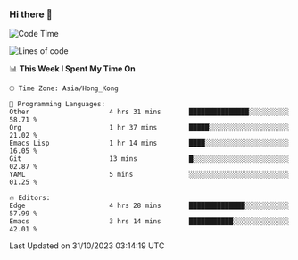 ### Hi there 👋

<!--
**nicehiro/nicehiro** is a ✨ _special_ ✨ repository because its `README.md` (this file) appears on your GitHub profile.

Here are some ideas to get you started:

- 🔭 I’m currently working on ...
- 🌱 I’m currently learning ...
- 👯 I’m looking to collaborate on ...
- 🤔 I’m looking for help with ...
- 💬 Ask me about ...
- 📫 How to reach me: ...
- 😄 Pronouns: ...
- ⚡ Fun fact: ...
-->

<!--START_SECTION:waka-->
![Code Time](http://img.shields.io/badge/Code%20Time-8%20hrs%2025%20mins-blue)

![Lines of code](https://img.shields.io/badge/From%20Hello%20World%20I%27ve%20Written-2.6%20million%20lines%20of%20code-blue)

📊 **This Week I Spent My Time On** 

```text
🕑︎ Time Zone: Asia/Hong_Kong

💬 Programming Languages: 
Other                    4 hrs 31 mins       ███████████████░░░░░░░░░░   58.71 % 
Org                      1 hr 37 mins        █████░░░░░░░░░░░░░░░░░░░░   21.02 % 
Emacs Lisp               1 hr 14 mins        ████░░░░░░░░░░░░░░░░░░░░░   16.05 % 
Git                      13 mins             █░░░░░░░░░░░░░░░░░░░░░░░░   02.87 % 
YAML                     5 mins              ░░░░░░░░░░░░░░░░░░░░░░░░░   01.25 % 

🔥 Editors: 
Edge                     4 hrs 28 mins       ██████████████░░░░░░░░░░░   57.99 % 
Emacs                    3 hrs 14 mins       ███████████░░░░░░░░░░░░░░   42.01 % 
```


 Last Updated on 31/10/2023 03:14:19 UTC
<!--END_SECTION:waka-->
